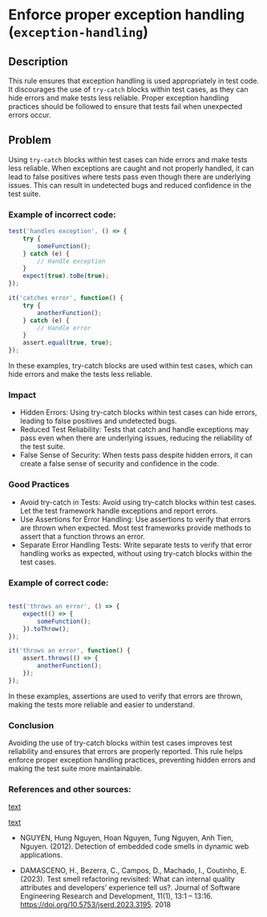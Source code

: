# Enforce proper exception handling (`exception-handling`)

## Description

This rule ensures that exception handling is used appropriately in test code. It discourages the use of `try-catch` blocks within test cases, as they can hide errors and make tests less reliable. Proper exception handling practices should be followed to ensure that tests fail when unexpected errors occur.

## Problem

Using `try-catch` blocks within test cases can hide errors and make tests less reliable. When exceptions are caught and not properly handled, it can lead to false positives where tests pass even though there are underlying issues. This can result in undetected bugs and reduced confidence in the test suite.

### Example of incorrect code:

```javascript
test('handles exception', () => {
    try {
        someFunction();
    } catch (e) {
        // Handle exception
    }
    expect(true).toBe(true);
});

it('catches error', function() {
    try {
        anotherFunction();
    } catch (e) {
        // Handle error
    }
    assert.equal(true, true);
});
```


In these examples, try-catch blocks are used within test cases, which can hide errors and make the tests less reliable.

### Impact

- Hidden Errors: Using try-catch blocks within test cases can hide errors, leading to false positives and undetected bugs.
- Reduced Test Reliability: Tests that catch and handle exceptions may pass even when there are underlying issues, reducing the reliability of the test suite.
- False Sense of Security: When tests pass despite hidden errors, it can create a false sense of security and confidence in the code.

### Good Practices

- Avoid try-catch in Tests: Avoid using try-catch blocks within test cases. Let the test framework handle exceptions and report errors.
- Use Assertions for Error Handling: Use assertions to verify that errors are thrown when expected. Most test frameworks provide methods to assert that a function throws an error.
- Separate Error Handling Tests: Write separate tests to verify that error handling works as expected, without using try-catch blocks within the test cases.

### Example of correct code:

```javascript

test('throws an error', () => {
    expect(() => {
        someFunction();
    }).toThrow();
});

it('throws an error', function() {
    assert.throws(() => {
        anotherFunction();
    });
});
```
In these examples, assertions are used to verify that errors are thrown, making the tests more reliable and easier to understand.

### Conclusion


Avoiding the use of try-catch blocks within test cases improves test reliability and ensures that errors are properly reported. This rule helps enforce proper exception handling practices, preventing hidden errors and making the test suite more maintainable.

### References and other sources: 

[text](https://testsmells.org/pages/testsmells.html#ExceptionHandling)

[text](https://test-smell-catalog.readthedocs.io/en/latest/Issues%20in%20test%20steps/Issues%20in%20exception%20handling/Exception%20Handling.html)

- NGUYEN, Hung Nguyen, Hoan Nguyen, Tung Nguyen, Anh Tien, Nguyen. (2012).
Detection of embedded code smells in dynamic web applications.

- DAMASCENO, H., Bezerra, C., Campos, D., Machado, I., Coutinho, E. (2023).
Test smell refactoring revisited: What can internal quality attributes and developers’
experience tell us?. Journal of Software Engineering Research and Development, 11(1),
13:1 – 13:16. https://doi.org/10.5753/jserd.2023.3195. 2018